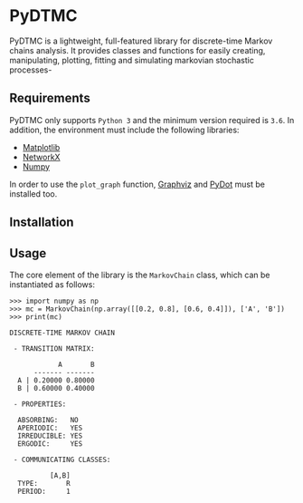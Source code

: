 # PyDTMC

PyDTMC is a lightweight, full-featured library for discrete-time Markov chains analysis. It provides classes and functions for easily creating, manipulating, plotting, fitting and simulating markovian stochastic processes-

## Requirements

PyDTMC only supports `Python 3` and the minimum version required is `3.6`. In addition, the environment must include the following libraries:

* [Matplotlib](https://matplotlib.org/)
* [NetworkX](https://networkx.github.io/)
* [Numpy](https://www.numpy.org/)

In order to use the `plot_graph` function, [Graphviz](https://www.graphviz.org/) and [PyDot](https://pypi.org/project/pydot/) must be installed too.

## Installation

## Usage

The core element of the library is the `MarkovChain` class, which can be instantiated as follows:

```console
>>> import numpy as np
>>> mc = MarkovChain(np.array([[0.2, 0.8], [0.6, 0.4]]), ['A', 'B'])
>>> print(mc)

DISCRETE-TIME MARKOV CHAIN

 - TRANSITION MATRIX:

            A       B
      ------- -------
  A | 0.20000 0.80000
  B | 0.60000 0.40000

 - PROPERTIES:

  ABSORBING:   NO
  APERIODIC:   YES
  IRREDUCIBLE: YES
  ERGODIC:     YES

 - COMMUNICATING CLASSES:

          [A,B]
  TYPE:       R
  PERIOD:     1
```
